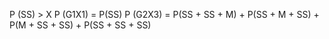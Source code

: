 P (SS) > X
P (G1X1) = P(SS)
P (G2X3) = P(SS + SS + M) +
           P(SS + M + SS) +
           P(M + SS + SS) +
           P(SS + SS + SS) 